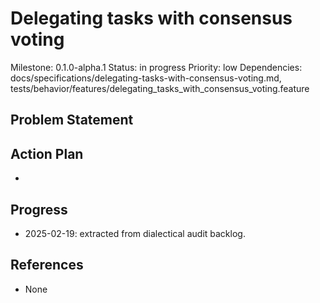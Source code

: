 # Delegating tasks with consensus voting
Milestone: 0.1.0-alpha.1
Status: in progress
Priority: low
Dependencies: docs/specifications/delegating-tasks-with-consensus-voting.md, tests/behavior/features/delegating_tasks_with_consensus_voting.feature

## Problem Statement
<description>


## Action Plan
- <tasks>

## Progress
- 2025-02-19: extracted from dialectical audit backlog.

## References
- None
